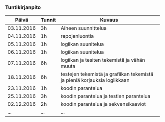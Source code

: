 ### Tuntikirjanpito
Päivä | Tunnit | Kuvaus
--------------- | ----- | ------
03.11.2016 | 3h | Aiheen suunnittelua
04.11.2016 | 1h | repojenluontia
05.11.2016 | 1h | logiikan suunitelua
06.11.2016 | 1h | logiikan suunitelua
07.11.2016 | 6h | logiikan ja tesiten tekemistä ja vähän muuta
18.11.2016 | 6h | testejen tekemistä ja grafiikan tekemistä ja pieniä korjauksia logiikkaan
23.11.2016 | 1h | koodin parantelua
25.11.2016 | 3h | koodin parantelua ja testien parantelua
02.12.2016 | 2h | koodin parantelua ja sekvensikaaviot
... | ... | ...
